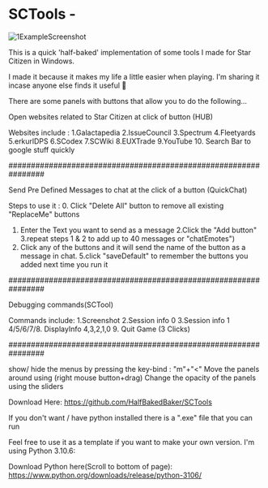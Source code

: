 # SCTools -

![1ExampleScreenshot](https://user-images.githubusercontent.com/71772783/222969300-9ab5e3b2-bb33-4c0b-960f-9d327dc10ce2.png)


This is a quick 'half-baked' implementation of some tools I made for Star Citizen in Windows.

I made it because it makes my life a little easier when playing.  I'm sharing it incase anyone else finds it useful :slightly_smiling_face: 

There are some panels with buttons that allow you to do the following...

Open websites related to Star Citizen at click of button (HUB)

Websites include : 
1.Galactapedia
2.IssueCouncil
3.Spectrum
4.Fleetyards
5.erkurlDPS
6.SCodex
7.SCWiki
8.EUXTrade
9.YouTube
10. Search Bar to google stuff quickly 

################################################################

Send Pre Defined Messages to chat at the click of a button (QuickChat) 

Steps to use it :
0. Click "Delete All" button to remove all existing "ReplaceMe" buttons
1. Enter the Text you want to send as a message 
2.Click the "Add button"
3.repeat steps 1 & 2 to add up to 40 messages or "chatEmotes")
4. Click any of the buttons and it will send the name of the button as a message in chat. 
5.click "saveDefault" to remember the buttons you added next time you run it 

################################################################

Debugging commands(SCTool)

Commands include:
1.Screenshot
2.Session info 0
3.Session info 1
4/5/6/7/8. DisplayInfo 4,3,2,1,0 
9. Quit Game (3 Clicks)

################################################################


show/ hide the menus by pressing the key-bind : "m"+"<" 
Move the panels around using (right mouse button+drag)
Change the opacity of the panels using the sliders 


Download Here:
https://github.com/HalfBakedBaker/SCTools  

If you don't want / have python installed there is a ".exe" file that you can run  

Feel free to use it as a template if you want to make your own version. I'm using Python 3.10.6:

Download Python here(Scroll to bottom of page): https://www.python.org/downloads/release/python-3106/ 
